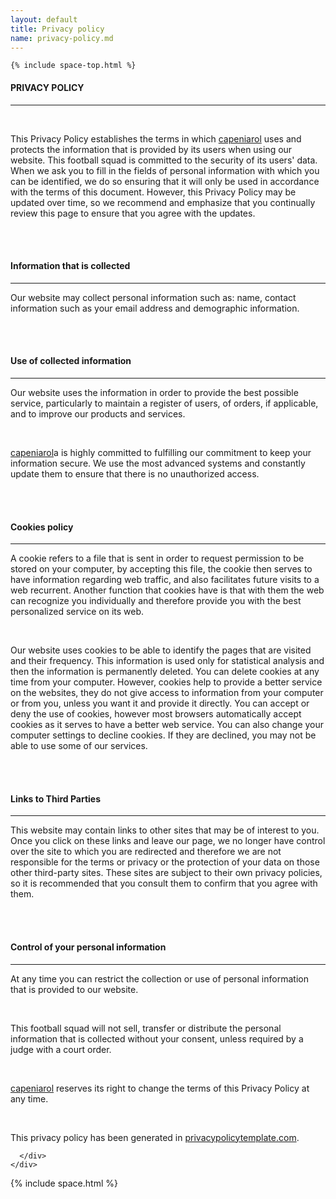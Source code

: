 ```yaml
---
layout: default
title: Privacy policy
name: privacy-policy.md
---
```


<section>
  <div class="container">
    <div class="row">

    {% include space-top.html %}

<h4>PRIVACY POLICY</h4>
<hr>

<p>&nbsp;</p>
<p>This Privacy Policy establishes the terms in which <a href="https://github.com/capeniarol">capeniarol</a> uses and protects the information that is provided by its users when using our website. This football squad is committed to the security of its users' data. When we ask you to fill in the fields of personal information with which you can be identified, we do so ensuring that it will only be used in accordance with the terms of this document. However, this Privacy Policy may be updated over time, so we recommend and emphasize that you continually review this page to ensure that you agree with the updates.</p>
<br>
<br>
<h4>Information that is collected</h4>
<hr>

<p>Our website may collect personal information such as: name, contact information such as your email address and demographic information. </p>
<br>
<br>
<h4>Use of collected information</h4>
<hr>

<p>Our website uses the information in order to provide the best possible service, particularly to maintain a register of users, of orders, if applicable, and to improve our products and services.</p>
<br>
<p><a href="https://github.com/capeniarol">capeniarol</a>a is highly committed to fulfilling our commitment to keep your information secure. We use the most advanced systems and constantly update them to ensure that there is no unauthorized access.</p>
<br>
<br>
<h4>Cookies policy</h4>
<hr>

<p>A cookie refers to a file that is sent in order to request permission to be stored on your computer, by accepting this file, the cookie then serves to have information regarding web traffic, and also facilitates future visits to a web recurrent. Another function that cookies have is that with them the web can recognize you individually and therefore provide you with the best personalized service on its web.</p>
<br>
<p>Our website uses cookies to be able to identify the pages that are visited and their frequency. This information is used only for statistical analysis and then the information is permanently deleted. You can delete cookies at any time from your computer. However, cookies help to provide a better service on the websites, they do not give access to information from your computer or from you, unless you want it and provide it directly. You can accept or deny the use of cookies, however most browsers automatically accept cookies as it serves to have a better web service. You can also change your computer settings to decline cookies. If they are declined, you may not be able to use some of our services.</p>
<br>
<br>
<h4>Links to Third Parties</h4>
<hr>

<p>This website may contain links to other sites that may be of interest to you. Once you click on these links and leave our page, we no longer have control over the site to which you are redirected and therefore we are not responsible for the terms or privacy or the protection of your data on those other third-party sites. These sites are subject to their own privacy policies, so it is recommended that you consult them to confirm that you agree with them.</p>
<br>
<br>
<h4>Control of your personal information</h4>
<hr>

<p>At any time you can restrict the collection or use of personal information that is provided to our website. &nbsp; </p>
<br>
<p>This football squad will not sell, transfer or distribute the personal information that is collected without your consent, unless required by a judge with a court order.</p>
<br>
<p><a href="https://github.com/capeniarol">capeniarol</a> reserves its right to change the terms of this Privacy Policy at any time.</p>
<br>
<p>This privacy policy has been generated in <a href="https://privacypolicytemplate.com/" target="_blank">privacypolicytemplate.com</a>.</p>

      </div>
    </div>
  </section>

  {% include space.html %}
